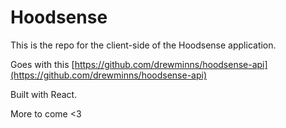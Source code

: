 # Hoodsense

This is the repo for the client-side of the Hoodsense application.

Goes with this [https://github.com/drewminns/hoodsense-api](https://github.com/drewminns/hoodsense-api)

Built with React.

More to come <3